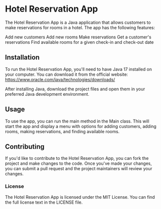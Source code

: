 # Hotel Reservation App
The Hotel Reservation App is a Java application that allows customers to make reservations for rooms in a hotel. The app has the following features:

Add new customers
Add new rooms
Make reservations
Get a customer's reservations
Find available rooms for a given check-in and check-out date

## Installation
To run the Hotel Reservation App, you'll need to have Java 17 installed on your computer. You can download it from the official website: https://www.oracle.com/java/technologies/downloads/

After installing Java, download the project files and open them in your preferred Java development environment.

## Usage
To use the app, you can run the main method in the Main class. This will start the app and display a menu with options for adding customers, adding rooms, making reservations, and finding available rooms.

## Contributing
If you'd like to contribute to the Hotel Reservation App, you can fork the project and make changes to the code. Once you've made your changes, you can submit a pull request and the project maintainers will review your changes.

### License
The Hotel Reservation App is licensed under the MIT License. You can find the full license text in the LICENSE file.
